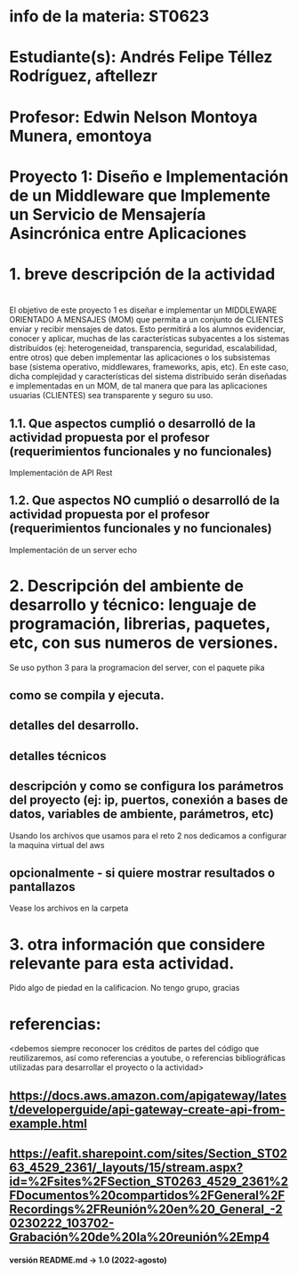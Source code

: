 # info de la materia: ST0623 <Topicos Especiales En Telematica>
#
# Estudiante(s): Andrés Felipe Téllez Rodríguez, aftellezr
#
# Profesor: Edwin Nelson Montoya Munera, emontoya
#


# Proyecto 1: Diseño e Implementación de un Middleware que Implemente un Servicio de Mensajería Asincrónica entre Aplicaciones
#
# 1. breve descripción de la actividad
#
El objetivo de este proyecto 1 es diseñar e implementar un MIDDLEWARE ORIENTADO A MENSAJES (MOM) que permita a un conjunto de CLIENTES enviar y recibir mensajes de datos. Esto permitirá a los alumnos evidenciar, conocer y aplicar, muchas de las características subyacentes a los sistemas distribuidos (ej: heterogeneidad, transparencia, seguridad, escalabilidad, entre otros) que deben implementar las aplicaciones o los subsistemas base (sistema operativo, middlewares, frameworks, apis, etc). En este caso, dicha complejidad y características del sistema distribuido serán diseñadas e implementadas en un MOM, de tal manera que para las aplicaciones usuarias (CLIENTES) sea transparente y seguro su uso.

## 1.1. Que aspectos cumplió o desarrolló de la actividad propuesta por el profesor (requerimientos funcionales y no funcionales)
Implementación de API Rest

## 1.2. Que aspectos NO cumplió o desarrolló de la actividad propuesta por el profesor (requerimientos funcionales y no funcionales)
Implementación de un server echo
# 2. Descripción del ambiente de desarrollo y técnico: lenguaje de programación, librerias, paquetes, etc, con sus numeros de versiones.
Se uso python 3 para la programacion del server, con el paquete pika

## como se compila y ejecuta.
## detalles del desarrollo.
## detalles técnicos
## descripción y como se configura los parámetros del proyecto (ej: ip, puertos, conexión a bases de datos, variables de ambiente, parámetros, etc)
Usando los archivos que usamos para el reto 2 nos dedicamos a configurar la maquina virtual del aws
## 
## opcionalmente - si quiere mostrar resultados o pantallazos 
Vease los archivos en la carpeta
# 3. otra información que considere relevante para esta actividad.
Pido algo de piedad en la calificacion. No tengo grupo, gracias
# referencias:
<debemos siempre reconocer los créditos de partes del código que reutilizaremos, así como referencias a youtube, o referencias bibliográficas utilizadas para desarrollar el proyecto o la actividad>
## https://docs.aws.amazon.com/apigateway/latest/developerguide/api-gateway-create-api-from-example.html
## https://eafit.sharepoint.com/sites/Section_ST0263_4529_2361/_layouts/15/stream.aspx?id=%2Fsites%2FSection_ST0263_4529_2361%2FDocumentos%20compartidos%2FGeneral%2FRecordings%2FReunión%20en%20_General_-20230222_103702-Grabación%20de%20la%20reunión%2Emp4


#### versión README.md -> 1.0 (2022-agosto)